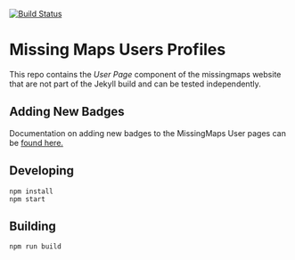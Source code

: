 [![Build Status](https://travis-ci.org/MissingMaps/users.svg?branch=master)](https://travis-ci.org/MissingMaps/users)

# Missing Maps Users Profiles

This repo contains the *User Page* component of the missingmaps website that are not part of the Jekyll build and can be tested independently.

## Adding New Badges

Documentation on adding new badges to the MissingMaps User pages can be [found here.](https://github.com/AmericanRedCross/osm-stats/blob/master/documentation/Adding_Badges.md)

## Developing
```
npm install
npm start
```

## Building
```
npm run build
```
